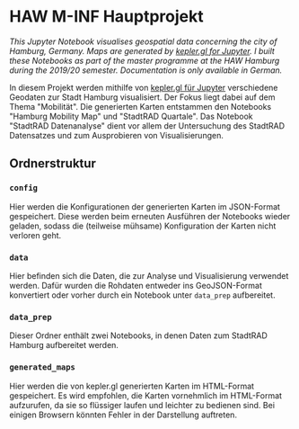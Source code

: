 # HAW M-INF Hauptprojekt

*This Jupyter Notebook visualises geospatial data concerning the city of Hamburg, Germany. Maps are generated by [kepler.gl for Jupyter](https://github.com/keplergl/kepler.gl/tree/master/bindings/kepler.gl-jupyter). I built these Notebooks as part of the master programme at the HAW Hamburg during the 2019/20 semester. Documentation is only available in German.*

In diesem Projekt werden mithilfe von [kepler.gl für Jupyter](https://github.com/keplergl/kepler.gl/tree/master/bindings/kepler.gl-jupyter) verschiedene Geodaten zur Stadt Hamburg visualisiert. Der Fokus liegt dabei auf dem Thema "Mobilität". Die generierten Karten entstammen den Notebooks "Hamburg Mobility Map" und "StadtRAD Quartale". Das Notebook "StadtRAD Datenanalyse" dient vor allem der Untersuchung des StadtRAD Datensatzes und zum Ausprobieren von Visualisierungen.

## Ordnerstruktur

### `config`

Hier werden die Konfigurationen der generierten Karten im JSON-Format gespeichert. Diese werden beim erneuten Ausführen der Notebooks wieder geladen, sodass die (teilweise mühsame) Konfiguration der Karten nicht verloren geht.

### `data`

Hier befinden sich die Daten, die zur Analyse und Visualisierung verwendet werden. Dafür wurden die Rohdaten entweder ins GeoJSON-Format konvertiert oder vorher durch ein Notebook unter `data_prep` aufbereitet.

### `data_prep`

Dieser Ordner enthält zwei Notebooks, in denen Daten zum StadtRAD Hamburg aufbereitet werden.

### `generated_maps`

Hier werden die von kepler.gl generierten Karten im HTML-Format gespeichert. Es wird empfohlen, die Karten vornehmlich im HTML-Format aufzurufen, da sie so flüssiger laufen und leichter zu bedienen sind. Bei einigen Browsern könnten Fehler in der Darstellung auftreten.
